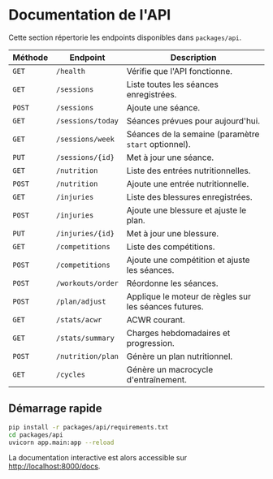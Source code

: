 # Documentation de l'API

Cette section répertorie les endpoints disponibles dans `packages/api`.

| Méthode | Endpoint | Description |
| ------- | -------- | ----------- |
| `GET`   | `/health` | Vérifie que l'API fonctionne. |
| `GET`   | `/sessions` | Liste toutes les séances enregistrées. |
| `POST`  | `/sessions` | Ajoute une séance. |
| `GET`   | `/sessions/today` | Séances prévues pour aujourd'hui. |
| `GET`   | `/sessions/week` | Séances de la semaine (paramètre `start` optionnel). |
| `PUT`   | `/sessions/{id}` | Met à jour une séance. |
| `GET`   | `/nutrition` | Liste des entrées nutritionnelles. |
| `POST`  | `/nutrition` | Ajoute une entrée nutritionnelle. |
| `GET`   | `/injuries` | Liste des blessures enregistrées. |
| `POST`  | `/injuries` | Ajoute une blessure et ajuste le plan. |
| `PUT`   | `/injuries/{id}` | Met à jour une blessure. |
| `GET`   | `/competitions` | Liste des compétitions. |
| `POST`  | `/competitions` | Ajoute une compétition et ajuste les séances. |
| `POST`  | `/workouts/order` | Réordonne les séances. |
| `POST`  | `/plan/adjust` | Applique le moteur de règles sur les séances futures. |
| `GET`   | `/stats/acwr` | ACWR courant. |
| `GET`   | `/stats/summary` | Charges hebdomadaires et progression. |
| `POST`  | `/nutrition/plan` | Génère un plan nutritionnel. |
| `GET`   | `/cycles` | Génère un macrocycle d'entraînement. |

## Démarrage rapide

```bash
pip install -r packages/api/requirements.txt
cd packages/api
uvicorn app.main:app --reload
```

La documentation interactive est alors accessible sur <http://localhost:8000/docs>.
